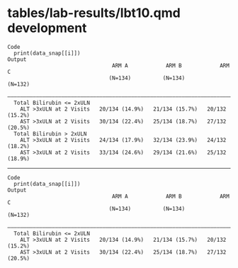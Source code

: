 # tables/lab-results/lbt10.qmd development

    Code
      print(data_snap[[i]])
    Output
                                     ARM A            ARM B            ARM C     
                                    (N=134)          (N=134)          (N=132)    
      ———————————————————————————————————————————————————————————————————————————
      Total Bilirubin <= 2xULN                                                   
        ALT >3xULN at 2 Visits   20/134 (14.9%)   21/134 (15.7%)   20/132 (15.2%)
        AST >3xULN at 2 Visits   30/134 (22.4%)   25/134 (18.7%)   27/132 (20.5%)
      Total Bilirubin > 2xULN                                                    
        ALT >3xULN at 2 Visits   24/134 (17.9%)   32/134 (23.9%)   24/132 (18.2%)
        AST >3xULN at 2 Visits   33/134 (24.6%)   29/134 (21.6%)   25/132 (18.9%)

---

    Code
      print(data_snap[[i]])
    Output
                                     ARM A            ARM B            ARM C     
                                    (N=134)          (N=134)          (N=132)    
      ———————————————————————————————————————————————————————————————————————————
      Total Bilirubin <= 2xULN                                                   
        ALT >3xULN at 2 Visits   20/134 (14.9%)   21/134 (15.7%)   20/132 (15.2%)
        AST >3xULN at 2 Visits   30/134 (22.4%)   25/134 (18.7%)   27/132 (20.5%)

